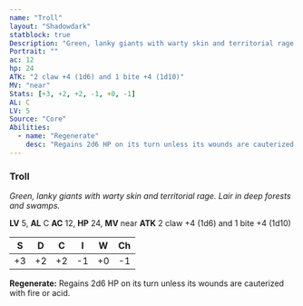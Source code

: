 ```yaml
---
name: "Troll"
layout: "Shadowdark"
statblock: true
Description: "Green, lanky giants with warty skin and territorial rage. Lair in deep forests and swamps."
Portrait: ""
ac: 12
hp: 24
ATK: "2 claw +4 (1d6) and 1 bite +4 (1d10)"
MV: "near"
Stats: [+3, +2, +2, -1, +0, -1]
AL: C
LV: 5
Source: "Core"
Abilities:
  - name: "Regenerate"
    desc: "Regains 2d6 HP on its turn unless its wounds are cauterized with fire or acid."
---
```


### Troll

_Green, lanky giants with warty skin and territorial rage. Lair in deep forests and swamps._

**LV** 5, **AL** C
**AC** 12, **HP** 24, **MV** near
**ATK** 2 claw +4 (1d6) and 1 bite +4 (1d10)

|  S  |  D  |  C  |  I  |  W  |  Ch  |
|:---:|:---:|:---:|:---:|:---:|:----:|
| +3 | +2 | +2 | -1 | +0 | -1 |

**Regenerate:** Regains 2d6 HP on its turn unless its wounds are cauterized with fire or acid.

